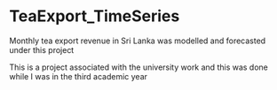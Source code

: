 # TeaExport_TimeSeries

Monthly tea export revenue in Sri Lanka was modelled and forecasted under this project

This is a project associated with the university work and this was done while I was in the third academic year


